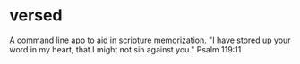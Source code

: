 # versed
A command line app to aid in scripture memorization. "I have stored up your word in my heart, that I might not sin against you." Psalm 119:11
